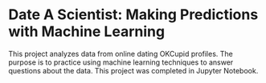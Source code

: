 # Date A Scientist: Making Predictions with Machine Learning

This project analyzes data from online dating OKCupid profiles. The purpose is to practice using machine learning techniques to answer questions about the data. This project was completed in Jupyter Notebook.
